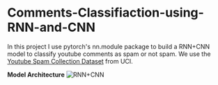 # Comments-Classifiaction-using-RNN-and-CNN
In this project I use pytorch's nn.module package to build a RNN+CNN model to classify youtube comments as spam or not spam. We use the [Youtube Spam Collection Dataset](https://archive.ics.uci.edu/ml/datasets/YouTube+Spam+Collection#) from UCI.

**Model Architecture**
![RNN+CNN]()

